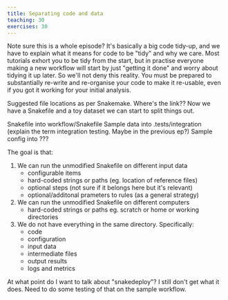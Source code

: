 ```yaml
---
title: Separating code and data
teaching: 30
exercises: 30
---
```


Note sure this is a whole episode? It's basically a big code tidy-up, and we have to explain what
it means for code to be "tidy" and why we care. Most tutorials exhort you to be tidy from the
start, but in practise everyone making a new workflow will start by just "getting it done" and
worry about tidying it up later. So we'll not deny this reality. You must be prepared to
substantially re-write and re-organise your code to make it re-usable, even if you got it working
for your initial analysis.

Suggested file locations as per Snakemake. Where's the link?? Now we have a Snakefile and a toy
dataset we can start to split things out.

Snakefile into workflow/Snakefile
Sample data into .tests/integration (explain the term integration testing. Maybe in the previous ep?)
Sample config into ???

The goal is that:

1) We can run the unmodified Snakefile on different input data
   - configurable items
   - hard-coded strings or paths (eg. location of reference files)
   - optional steps (not sure if it belongs here but it's relevant)
   - optional/additonal prameters to rules (as a general strategy)
2) We can run the unmodified Snakefile on different computers
   - hard-coded strings or paths eg. scratch or home or working directories
3) We do not have everything in the same directory. Specifically:
   - code
   - configuration
   - input data
   - intermediate files
   - output results
   - logs and metrics

At what point do I want to talk about "snakedeploy"? I still don't get what it does. Need to do
some testing of that on the sample workflow.
